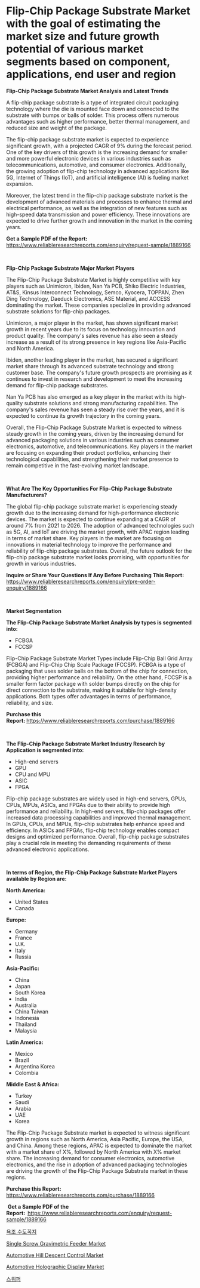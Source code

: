 <p><h1>Flip-Chip Package Substrate Market with the goal of estimating the market size and future growth potential of various market segments based on component, applications, end user and region</h1></p><p><strong>Flip-Chip Package Substrate Market Analysis and Latest Trends</strong></p>
<p><p>A flip-chip package substrate is a type of integrated circuit packaging technology where the die is mounted face down and connected to the substrate with bumps or balls of solder. This process offers numerous advantages such as higher performance, better thermal management, and reduced size and weight of the package.</p><p>The flip-chip package substrate market is expected to experience significant growth, with a projected CAGR of 9% during the forecast period. One of the key drivers of this growth is the increasing demand for smaller and more powerful electronic devices in various industries such as telecommunications, automotive, and consumer electronics. Additionally, the growing adoption of flip-chip technology in advanced applications like 5G, Internet of Things (IoT), and artificial intelligence (AI) is fueling market expansion.</p><p>Moreover, the latest trend in the flip-chip package substrate market is the development of advanced materials and processes to enhance thermal and electrical performance, as well as the integration of new features such as high-speed data transmission and power efficiency. These innovations are expected to drive further growth and innovation in the market in the coming years.</p></p>
<p><strong>Get a Sample PDF of the Report:&nbsp;</strong> <a href="https://www.reliableresearchreports.com/enquiry/request-sample/1889166">https://www.reliableresearchreports.com/enquiry/request-sample/1889166</a></p>
<p>&nbsp;</p>
<p><strong>Flip-Chip Package Substrate Major Market Players</strong></p>
<p><p>The Flip-Chip Package Substrate Market is highly competitive with key players such as Unimicron, Ibiden, Nan Ya PCB, Shiko Electric Industries, AT&S, Kinsus Interconnect Technology, Semco, Kyocera, TOPPAN, Zhen Ding Technology, Daeduck Electronics, ASE Material, and ACCESS dominating the market. These companies specialize in providing advanced substrate solutions for flip-chip packages.</p><p>Unimicron, a major player in the market, has shown significant market growth in recent years due to its focus on technology innovation and product quality. The company's sales revenue has also seen a steady increase as a result of its strong presence in key regions like Asia-Pacific and North America.</p><p>Ibiden, another leading player in the market, has secured a significant market share through its advanced substrate technology and strong customer base. The company's future growth prospects are promising as it continues to invest in research and development to meet the increasing demand for flip-chip package substrates.</p><p>Nan Ya PCB has also emerged as a key player in the market with its high-quality substrate solutions and strong manufacturing capabilities. The company's sales revenue has seen a steady rise over the years, and it is expected to continue its growth trajectory in the coming years.</p><p>Overall, the Flip-Chip Package Substrate Market is expected to witness steady growth in the coming years, driven by the increasing demand for advanced packaging solutions in various industries such as consumer electronics, automotive, and telecommunications. Key players in the market are focusing on expanding their product portfolios, enhancing their technological capabilities, and strengthening their market presence to remain competitive in the fast-evolving market landscape.</p></p>
<p>&nbsp;</p>
<p><strong>What Are The Key Opportunities For Flip-Chip Package Substrate Manufacturers?</strong></p>
<p><p>The global flip-chip package substrate market is experiencing steady growth due to the increasing demand for high-performance electronic devices. The market is expected to continue expanding at a CAGR of around 7% from 2021 to 2026. The adoption of advanced technologies such as 5G, AI, and IoT are driving the market growth, with APAC region leading in terms of market share. Key players in the market are focusing on innovations in material technology to improve the performance and reliability of flip-chip package substrates. Overall, the future outlook for the flip-chip package substrate market looks promising, with opportunities for growth in various industries.</p></p>
<p><strong>Inquire or Share Your Questions If Any Before Purchasing This Report:</strong> <a href="https://www.reliableresearchreports.com/enquiry/pre-order-enquiry/1889166">https://www.reliableresearchreports.com/enquiry/pre-order-enquiry/1889166</a></p>
<p>&nbsp;</p>
<p><strong>Market Segmentation</strong></p>
<p><strong>The Flip-Chip Package Substrate Market Analysis by types is segmented into:</strong></p>
<p><ul><li>FCBGA</li><li>FCCSP</li></ul></p>
<p><p>Flip-Chip Package Substrate Market Types include Flip-Chip Ball Grid Array (FCBGA) and Flip-Chip Chip Scale Package (FCCSP). FCBGA is a type of packaging that uses solder balls on the bottom of the chip for connection, providing higher performance and reliability. On the other hand, FCCSP is a smaller form factor package with solder bumps directly on the chip for direct connection to the substrate, making it suitable for high-density applications. Both types offer advantages in terms of performance, reliability, and size.</p></p>
<p><strong>Purchase this Report:&nbsp;</strong><a href="https://www.reliableresearchreports.com/purchase/1889166">https://www.reliableresearchreports.com/purchase/1889166</a></p>
<p>&nbsp;</p>
<p><strong>The Flip-Chip Package Substrate Market Industry Research by Application is segmented into:</strong></p>
<p><ul><li>High-end servers</li><li>GPU</li><li>CPU and MPU</li><li>ASIC</li><li>FPGA</li></ul></p>
<p><p>Flip-chip package substrates are widely used in high-end servers, GPUs, CPUs, MPUs, ASICs, and FPGAs due to their ability to provide high performance and reliability. In high-end servers, flip-chip packages offer increased data processing capabilities and improved thermal management. In GPUs, CPUs, and MPUs, flip-chip substrates help enhance speed and efficiency. In ASICs and FPGAs, flip-chip technology enables compact designs and optimized performance. Overall, flip-chip package substrates play a crucial role in meeting the demanding requirements of these advanced electronic applications.</p></p>
<p>&nbsp;</p>
<p><strong>In terms of Region, the Flip-Chip Package Substrate Market Players available by Region are:</strong></p>
<p>
    <p> <strong> North America: </strong>
        <ul>
            <li>United States</li>
            <li>Canada</li>
        </ul>
        </p> 
    <p> <strong> Europe: </strong>
        <ul>
            <li>Germany</li>
            <li>France</li>
            <li>U.K.</li>
            <li>Italy</li>
            <li>Russia</li>
        </ul>
        </p> 
    <p> <strong> Asia-Pacific: </strong>
        <ul>
            <li>China</li>
            <li>Japan</li>
            <li>South Korea</li>
            <li>India</li>
            <li>Australia</li>
            <li>China Taiwan</li>
            <li>Indonesia</li>
            <li>Thailand</li>
            <li>Malaysia</li>
        </ul>
        </p> 
    <p> <strong> Latin America: </strong>
        <ul>
            <li>Mexico</li>
            <li>Brazil</li>
            <li>Argentina Korea</li>
            <li>Colombia</li>
        </ul>
        </p> 
    <p> <strong> Middle East & Africa: </strong>
        <ul>
            <li>Turkey</li>
            <li>Saudi</li>
            <li>Arabia</li>
            <li>UAE</li>
            <li>Korea</li>
        </ul>
    </p>
    </p>
<p><p>The Flip-Chip Package Substrate market is expected to witness significant growth in regions such as North America, Asia Pacific, Europe, the USA, and China. Among these regions, APAC is expected to dominate the market with a market share of X%, followed by North America with X% market share. The increasing demand for consumer electronics, automotive electronics, and the rise in adoption of advanced packaging technologies are driving the growth of the Flip-Chip Package Substrate market in these regions.</p></p>
<p><strong>Purchase this Report: </strong><a href="https://www.reliableresearchreports.com/purchase/1889166">https://www.reliableresearchreports.com/purchase/1889166</a></p>
<p>&nbsp;<strong>Get a Sample PDF of the Report:&nbsp;&nbsp;</strong><a href="https://www.reliableresearchreports.com/enquiry/request-sample/1889166">https://www.reliableresearchreports.com/enquiry/request-sample/1889166</a></p>
<p><strong></strong></p>
<p><p><a href="https://medium.com/@fredheaney89056/%EC%9A%95%EC%A1%B0-%EC%88%98%EB%8F%84%EA%BC%AD%EC%A7%80-%EC%8B%9C%EC%9E%A5-%EB%B3%B4%EA%B3%A0%EC%84%9C%EB%8A%94-%EC%9D%B4-%EC%8B%9C%EC%9E%A5%EC%9D%98-%EC%B5%9C%EC%8B%A0-%ED%8A%B8%EB%A0%8C%EB%93%9C%EC%99%80-%EC%84%B1%EC%9E%A5-%EA%B8%B0%ED%9A%8C%EB%A5%BC-%EB%B0%9D%ED%98%80%EC%A4%8D%EB%8B%88%EB%8B%A4-50b00b91a986">욕조 수도꼭지</a></p><p><a href="https://circular-yam-9b9.notion.site/Single-Screw-Gravimetric-Feeder-Market-Size-2024-2031-Global-Industrial-Analysis-Key-Geographical-9df5816a0de348e0abb78a5cc329d594">Single Screw Gravimetric Feeder Market</a></p><p><a href="https://view.publitas.com/reportprime-1/automotive-hill-descent-control-market-size-growing-and-forecasted-for-period-from-2024-2031-and-provides-complete-market-analysis-of-this-market/">Automotive Hill Descent Control Market</a></p><p><a href="https://view.publitas.com/reportprime-1/automotive-holographic-display-market-size-growing-and-forecasted-for-period-from-2024-2031-and-provides-complete-market-analysis-of-this-market/">Automotive Holographic Display Market</a></p><p><a href="https://medium.com/@fredheaney89056/%ED%95%B4%EB%8F%85-%EC%8A%A4%EC%9C%84%ED%8D%BC-%EC%8B%9C%EC%9E%A5-%EB%A9%94%ED%8A%B8%EB%A6%AD%EC%8A%A4-%EC%8B%9C%EC%9E%A5-%EC%A0%90%EC%9C%A0%EC%9C%A8-%ED%8A%B8%EB%A0%8C%EB%93%9C-%EB%B0%8F-%EC%84%B1%EC%9E%A5-%ED%8C%A8%ED%84%B4-8a5fa0161689">스위퍼</a></p></p>